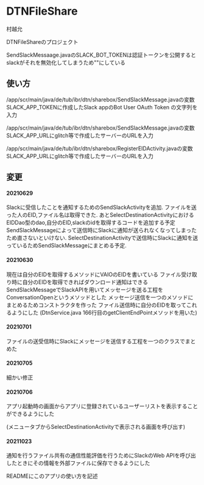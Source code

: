 # DTNFileShare
村越允

DTNFileShareのプロジェクト

SendSlackMessaage.javaのSLACK_BOT_TOKENは認証トークンを公開するとslackがそれを無効化してしまうため""にしている

## 使い方

/app/scr/main/java/de/tub/ibr/dtn/sharebox/SendSlackMessage.javaの変数SLACK_APP_TOKENに作成したSlack appのBot User OAuth Token の文字列を入力

/app/scr/main/java/de/tub/ibr/dtn/sharebox/SendSlackMessage.javaの変数SLACK_APP_URLにglitch等で作成したサーバーのURLを入力

/app/scr/main/java/de/tub/ibr/dtn/sharebox/RegisterEIDActivity.javaの変数SLACK_APP_URLにglitch等で作成したサーバーのURLを入力

## 変更 

#### 20210629

Slackに受信したことを通知するためのSendSlackActivityを追加.
ファイルを送った人のEID,ファイル名は取得できた.
あとSelectDestinationActivityにおけるEIDDao型のdao,自分のEID,slackのidを取得するコードを追加する予定
SendSlackMessageによって送信時にSlackに通知が送られなくなってしまったため直さないといけない.
SelectDestinationActivityで送信時にSlackに通知を送っているためSendSlackMessageにまとめる予定.

#### 20210630

現在は自分のEIDを取得するメソッドにVAIOのEIDを書いている
ファイル受け取り時に自分のEIDを取得できればダウンロード通知はできる
SendSlackMessageでSlackAPIを用いてメッセージを送る工程をConversationOpenというメソッドとした
メッセージ送信を一つのメソッドにまとめるためコンストラクタを作った
ファイル送信時に自分のEIDを取ってこれるようにした
(DtnService.java 166行目のgetClientEndPointメソッドを用いた)

#### 20210701
ファイルの送受信時にSlackにメッセージを送信する工程を一つのクラスでまとめた

#### 20210705
細かい修正

#### 20210706
アプリ起動時の画面からアプリに登録されているユーザーリストを表示することができるようにした

(メニュータブからSelectDestinationActivityで表示される画面を呼び出す)

#### 20211023
通知を行うファイル共有の通信性能評価を行うためにSlackのWeb APIを呼び出したときにその情報を外部ファイルに保存できるようにした

READMEにこのアプリの使い方を記述